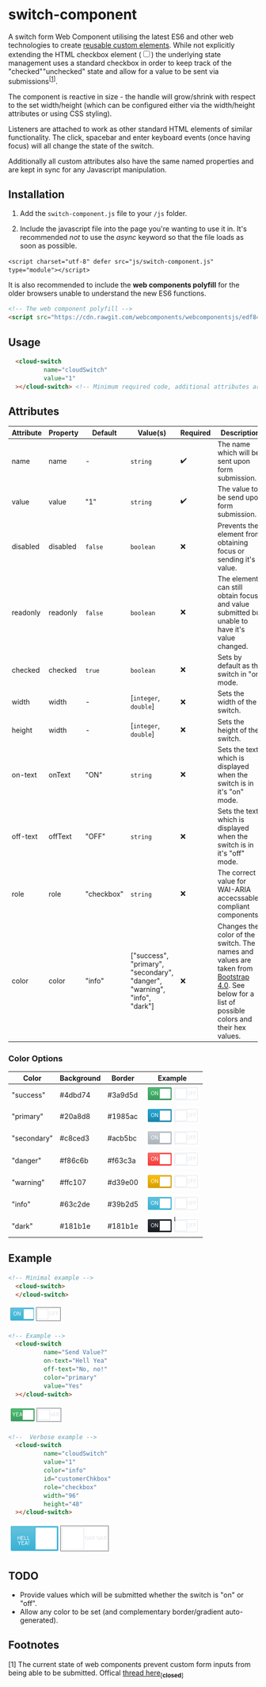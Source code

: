 # switch-component
A switch form Web Component utilising the latest ES6 and other web technologies to create [reusable custom elements](https://developer.mozilla.org/en-US/docs/Web/Web_Components). While not explicitly extending the HTML checkbox element ([<input type="checkbox">](https://developer.mozilla.org/en-US/docs/Web/HTML/Element/input/checkbox)) the underlying state management uses a standard checkbox in order to keep track of the "checked"\"unchecked" state and allow for a value to be sent via submissions<sup>[[1](#footnotes)]</sup>.

The component is reactive in size - the handle will grow/shrink with respect to the set width/height (which can be configured either via the width/height attributes or using CSS styling).   

Listeners are attached to work as other standard HTML elements of similar functionality. The click, spacebar and enter keyboard events (once having focus) will all change the state of the switch. 

Additionally all custom attributes also have the same named properties and are kept in sync for any Javascript manipulation.

## Installation
1. Add the `switch-component.js` file to your `/js` folder.

2. Include the javascript file into the page you're wanting to use it in. It's recommended *not* to use the _async_ keyword so that the file loads as soon as possible. 

`<script charset="utf-8" defer src="js/switch-component.js" type="module"></script>`

It is also recommended to include the **web components polyfill** for the older browsers unable to understand the new ES6 functions. 

```html
<!-- The web component polyfill -->
<script src="https://cdn.rawgit.com/webcomponents/webcomponentsjs/edf84e6e/webcomponents-sd-ce.js"></script>
```

## Usage
```html
  <cloud-switch
          name="cloudSwitch"
          value="1"
  ></cloud-switch> <!-- Minimum required code, additional attributes are defined below. -->
```

## Attributes

|Attribute|Property|Default|Value(s)|Required|Description|
|---|---|---|---|---|---|
|name|name|-|`string`|:heavy_check_mark:|The name which will be sent upon form submission.|
|value|value|"1"|`string`|:heavy_check_mark:|The value to be send upon form submission.|
|disabled|disabled|`false`|`boolean`|:x:|Prevents the element from obtaining focus or sending it's value.|
|readonly|readonly|`false`|`boolean`|:x:|The element can still obtain focus, and value submitted but unable to have it's value changed.|
|checked|checked|`true`|`boolean`|:x:|Sets by default as the switch in "on" mode.|
|width|width|-|[`integer`, `double`]|:x:|Sets the width of the switch.|
|height|width|-|[`integer`, `double`]|:x:|Sets the height of the switch.|
|on-text|onText|"ON"|`string`|:x:|Sets the text which is displayed when the switch is in it's "on" mode.|
|off-text|offText|"OFF"|`string`|:x:|Sets the text which is displayed when the switch is in it's "off" mode.|
|role|role|"checkbox"|`string`|:x:|The correct value for WAI-ARIA accecssable-compliant components.|
|color|color|"info"|["success", "primary", "secondary", "danger", "warning", "info", "dark"]|:x:|Changes the color of the switch. The names and values are taken from [Bootstrap 4.0](https://getbootstrap.com/). See below for a list of possible colors and their hex values.|

### Color Options
|Color|Background|Border|Example|
| --- | --- | --- | --- |
|"success"|#4dbd74|#3a9d5d|![Success theme Switch element](/readme-images/switch-color-success.png?raw=true)|
|"primary"|#20a8d8|#1985ac|![Primary theme Switch element](/readme-images/switch-color-primary.png?raw=true)|
|"secondary"|#c8ced3|#acb5bc|![Secondary theme Switch element](/readme-images/switch-color-secondary.png?raw=true)|
|"danger"|#f86c6b|#f63c3a|![Danger theme Switch element](/readme-images/switch-color-danger.png?raw=true)|
|"warning"|#ffc107|#d39e00|![Warning theme Switch element](/readme-images/switch-color-warning.png?raw=true)|
|"info"|#63c2de|#39b2d5|![Info theme Switch element](/readme-images/switch-color-info.png?raw=true)|
|"dark"|#181b1e|#181b1e|![Dark theme Switch element](/readme-images/switch-color-dark.png?raw=true)|


## Example
```html
<!-- Minimal example -->
  <cloud-switch>
  </cloud-switch>
```

![Minimal Switch element](/readme-images/switch-minimal.png?raw=true)

```html
<!-- Example -->
  <cloud-switch 
          name="Send Value?"
          on-text="Hell Yea" 
          off-text="No, no!" 
          color="primary"
          value="Yes"
  ></cloud-switch>
```

![Example Switch element](/readme-images/switch-example.png?raw=true)

```html
<!--  Verbose example -->
  <cloud-switch
          name="cloudSwitch"
          value="1"
          color="info"
          id="customerChkbox"
          role="checkbox"
          width="96"
          height="48"
  ></cloud-switch>
```

![Verbose Switch element](/readme-images/switch-verbose.png?raw=true)


## TODO
* Provide values which will be submitted whether the switch is "on" or "off".
* Allow any color to be set (and complementary border/gradient auto-generated).


## Footnotes
[1] The current state of web components prevent custom form inputs from being able to be submitted. Offical [thread here](https://github.com/w3c/webcomponents/issues/509)<sub>[**closed**]</sub>
